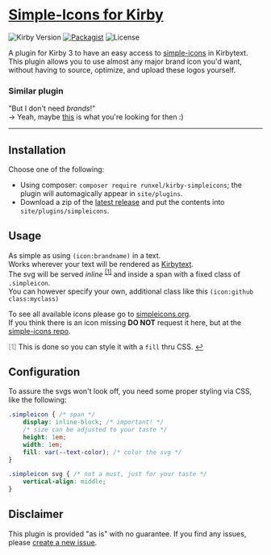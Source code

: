 # [Simple-Icons for Kirby](https://github.com/runxel/kirby3-simpleicons)

 ![Kirby Version](https://img.shields.io/badge/Kirby-3%2B-black?&logo=kirby)
[![Packagist](https://img.shields.io/packagist/v/runxel/kirby-simpleicons?logo=composer)](https://packagist.org/packages/runxel/kirby-simpleicons)
 ![License](https://img.shields.io/github/license/runxel/kirby3-simpleicons)


A plugin for Kirby 3 to have an easy access to [simple-icons](https://github.com/simple-icons/simple-icons) in Kirbytext.  
This plugin allows you to use almost any major brand icon you'd want, without having to source, optimize, and upload these logos yourself.

### Similar plugin

"But I don't need _brands_!"  
→ Yeah, maybe [this](https://github.com/julien-gargot/kirby-plugin-fontawesome-icon) is what you're looking for then :)

---

## Installation

Choose one of the following:

- Using composer: `composer require runxel/kirby-simpleicons`; the plugin will automagically appear in `site/plugins`.
- Download a zip of the [latest release](https://github.com/runxel/kirby3-simpleicons/releases/latest) and put the contents into `site/plugins/simpleicons`.


## Usage

As simple as using `(icon:brandname)` in a text.  
Works wherever your text will be rendered as [Kirbytext](https://getkirby.com/docs/reference/text/kirbytags).  
The svg will be served _inline_ <sup id="a1">[[1]](#f1)</sup> and inside a span with a fixed class of `.simpleicon`.  
You can however specify your own, additional class like this `(icon:github class:myclass)`

To see all available icons please go to [simpleicons.org](https://simpleicons.org/).  
If you think there is an icon missing **DO NOT** request it here, but at the [simple-icons repo](https://github.com/simple-icons/simple-icons/issues/new/choose).

<span id="f1" style="color: #888">[1]</span> This is done so you can style it with a `fill` thru CSS. [↩](#a1) 


## Configuration

To assure the svgs won't look off, you need some proper styling via CSS, like the following:

```css
.simpleicon { /* span */
    display: inline-block; /* important! */
    /* size can be adjusted to your taste */
    height: 1em;
    width: 1em;
    fill: var(--text-color); /* color the svg */
}

.simpleicon svg { /* not a must, just for your taste */
    vertical-align: middle;
}
```


## Disclaimer

This plugin is provided "as is" with no guarantee. If you find any issues, please [create a new issue](https://github.com/runxel/kirby3-simpleicons/issues/new).